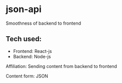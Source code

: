 # json-api

Smoothness of backend to frontend

## Tech used:

- Frontend: React-js
- Backend: Node-js

Affiliation: Sending content from backend to frontend

Content form: JSON


